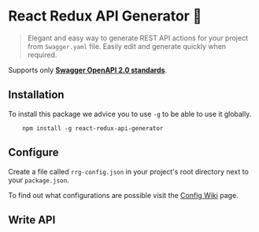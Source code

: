 # React Redux API Generator :lemon:

> Elegant and easy way to generate REST API actions for your project from 
> `Swagger.yaml` file. Easily edit and generate quickly when required.

Supports only **[Swagger OpenAPI 2.0 standards](https://swagger.io/docs/specification/2-0/basic-structure/)**.

## Installation

To install this package we advice you to use `-g` to be able to use it globally.

```shell script
    npm install -g react-redux-api-generator
```

## Configure

Create a file called `rrg-config.json` in your project's root directory next to your `package.json`.

To find out what configurations are possible visit the [Config Wiki]() page.

## Write API

